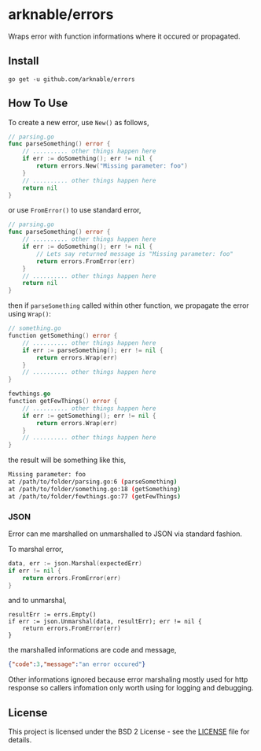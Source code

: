 # arknable/errors

Wraps error with function informations where it occured or propagated.

## Install

`go get -u github.com/arknable/errors`

## How To Use

To create a new error, use `New()` as follows,
```go
// parsing.go
func parseSomething() error {
    // .......... other things happen here
    if err := doSomething(); err != nil {
        return errors.New("Missing parameter: foo")
    }    
    // .......... other things happen here
    return nil
}
```

or use `FromError()` to use standard error,
```go
// parsing.go
func parseSomething() error {
    // .......... other things happen here
    if err := doSomething(); err != nil {
        // Lets say returned message is "Missing parameter: foo"
        return errors.FromError(err) 
    }    
    // .......... other things happen here
    return nil
}
```

then if `parseSomething` called within other function, we propagate the error using `Wrap()`:

```go
// something.go
function getSomething() error {
    // .......... other things happen here
    if err := parseSomething(); err != nil {
        return errors.Wrap(err)
    }
    // .......... other things happen here
}
```

```go
fewthings.go
function getFewThings() error {
    // .......... other things happen here
    if err := getSomething(); err != nil {
        return errors.Wrap(err)
    }
    // .......... other things happen here
}
```

the result will be something like this,
```bash
Missing parameter: foo
at /path/to/folder/parsing.go:6 (parseSomething)
at /path/to/folder/something.go:18 (getSomething)
at /path/to/folder/fewthings.go:77 (getFewThings)
```

### JSON

Error can me marshalled on unmarshalled to JSON via standard fashion.

To marshal error,
```go
data, err := json.Marshal(expectedErr)
if err != nil {
    return errors.FromError(err)
}
```

and to unmarshal,
```
resultErr := errs.Empty()
if err := json.Unmarshal(data, resultErr); err != nil {
    return errors.FromError(err)
}
```

the marshalled informations are code and message,
```json
{"code":3,"message":"an error occured"}
```

Other informations ignored because error marshaling mostly used for http response so callers infomation only worth using for logging and debugging.

## License

This project is licensed under the BSD 2 License - see the [LICENSE](LICENSE) file for details.

